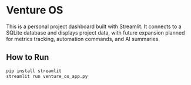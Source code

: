 
# Venture OS

This is a personal project dashboard built with Streamlit. It connects to a SQLite database and displays project data, with future expansion planned for metrics tracking, automation commands, and AI summaries.

## How to Run

```bash
pip install streamlit
streamlit run venture_os_app.py
```
